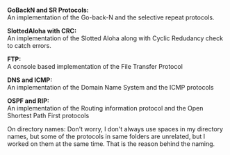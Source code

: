 **GoBackN and SR Protocols:** <br>
An implementation of the Go-back-N and the selective repeat protocols.<br>

**SlottedAloha with CRC:**<br>
An implementation of the Slotted Aloha along with Cyclic Redudancy check to catch errors.<br>

**FTP:**<br>
A console based implementation of the File Transfer Protocol<br>

**DNS and ICMP:**<br>
An implementation of the Domain Name System and the ICMP protocols<br>

**OSPF and RIP:**<br>
An implementation of the Routing information protocol and the Open Shortest Path First protocols<br>

On directory names: Don't worry, I don't always use spaces in my directory names, but some of the protocols in same folders are unrelated, but I worked on them at the same time. That is the reason behind the naming.
